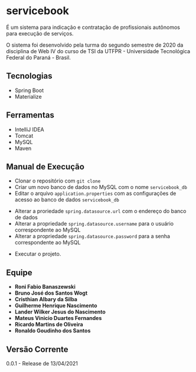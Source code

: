 # servicebook

É um sistema para indicação e contratação de profissionais autônomos para execução de serviços. 

O sistema foi desenvolvido pela turma do segundo semestre de 2020 da disciplina de Web IV do curso de TSI da UTFPR - Universidade Tecnológica Federal do Paraná - Brasil.

## Tecnologias
+ Spring Boot
+ Materialize

## Ferramentas
+ IntelliJ IDEA
+ Tomcat
+ MySQL
+ Maven

## Manual de Execução
+ Clonar o repositório com  `git clone`
+ Criar um novo banco de dados no MySQL com o nome `servicebook_db`
+ Editar o arquivo `application.properties` com as configurações de acesso ao banco de dados `servicebook_db`
 - Alterar a proriedade `spring.datasource.url` com o endereço do banco de dados
 - Alterar a propriedade `spring.datasource.username` para o usuário correspondente ao MySQL
 - Alterar a propriedade `spring.datasource.password` para a senha correspondente ao MySQL
+ Executar o projeto.

## Equipe

* **Roni Fabio Banaszewski**
* **Bruno José dos Santos Wogt**
* **Cristhian Albary da Silba**
* **Guilherme Henrique Nascimento**
* **Lander Wilker Jesus do Nascimento**
* **Mateus Vinicio Duartes Fernandes**
* **Ricardo Martins de Oliveira**
* **Ronaldo Goudinho dos Santos**

## Versão Corrente
0.0.1 - Release de 13/04/2021

